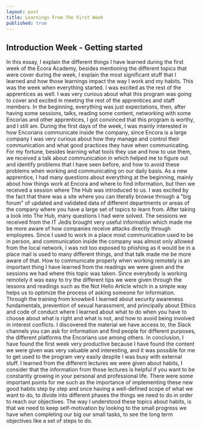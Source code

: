 ```yaml
---
layout: post
title: Learnings From The First Week
published: true
---
```

## Introduction Week - Getting started 

In this essay, I explain the different things I have learned during the first week of the Ecora Academy, besides mentioning the different topics that were cover during the week, I explain the most significant stuff that I learned and how those learnings impact the way I work and my habits.
This was the week when everything started. I was excited as the rest of the apprentices as well. I was very curious about what this program was going to cover and excited in meeting the rest of the apprentices and staff members. In the beginning, everything was just expectations, then, after having some sessions, talks, reading some content, networking with some Encorias and other apprentices, I got convinced that this program is worthy, and I still am.
During the first days of the week, I was mainly interested in how Encorians communicate inside the company, since Encora is a large company I was very curious about how they manage and control their communication and what good practices they have when communicating. For my fortune, besides learning what tools they use and how to use them, we received a talk about communication in which helped me to figure out and identify problems that I have seen before, and how to avoid these problems when working and communicating on our daily basis.
As a new apprentice, I had many questions about everything at the beginning, mainly about how things work at Encora and where to find information, but then we received a session where The Hub was introduced to us. I was excited by the fact that there was a site where you can literally browse through a "big forum" of updated and validated data of different departments or areas of the company where you have a large set of topics to learn from. After taking a look into The Hub, many questions I had were solved.
The sessions we received from the IT Jedis brought very useful information which made me be more aware of how companies receive attacks directly through employees. Since I used to work in a place most communication used to be in person, and communication inside the company was almost only allowed from the local network, I was not too exposed to phishing as it would be in a place mail is used to many different things, and that talk made me be more aware of that.
How to communicate properly when working remotely is an important thing I have learned from the readings we were given and the sessions we had where this topic was taken. Since everybody is working remotely it was easy to try the different tips we were given through the lessons and readings such as the Not Hello Article which in a simple way helps us to optimize the process of asking someone for information.
Through the training from knowbe4 I learned about security awareness fundamentals, prevention of sexual harassment, and principally about Ethics and code of conduct where I learned about what to do when you have to choose about what is right and what is not, and how to avoid being involved in interest conflicts.
I discovered the material we have access to, the Slack channels you can ask for information and find people for different purposes, the different platforms the Encorians use among others.
In conclusion, I have found the first week very productive because I have found the content we were given was very valuable and interesting, and it was possible for me to get used to the program very easily despite I was busy with external stuff.
I learned from the different lectures we were given about habits, I consider that the information from those lectures is helpful if you want to be constantly growing in your personal and professional life. There were some important points for me such as the importance of implementing these new good habits step by step and once having a well-defined scope of what we want to do, to divide into different phases the things we need to do in order to reach our objectives. The way I understood these topics about habits, is that we need to keep self-motivation by looking to the small progress we have when completing our big our small tasks, to see the long term objectives like a set of steps to do.

